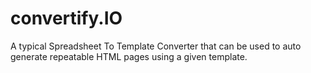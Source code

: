 # convertify.IO
A typical Spreadsheet To Template Converter that can be used to auto generate repeatable HTML pages using a given template.
